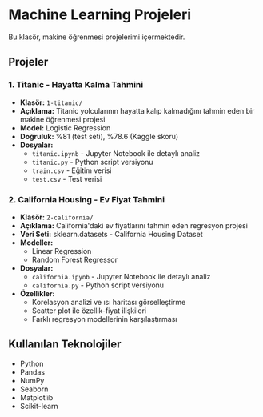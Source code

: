 # Machine Learning Projeleri

Bu klasör, makine öğrenmesi projelerimi içermektedir.

## Projeler

### 1. Titanic - Hayatta Kalma Tahmini
- **Klasör:** `1-titanic/`
- **Açıklama:** Titanic yolcularının hayatta kalıp kalmadığını tahmin eden bir makine öğrenmesi projesi
- **Model:** Logistic Regression
- **Doğruluk:** %81 (test seti), %78.6 (Kaggle skoru)
- **Dosyalar:**
  - `titanic.ipynb` - Jupyter Notebook ile detaylı analiz
  - `titanic.py` - Python script versiyonu
  - `train.csv` - Eğitim verisi
  - `test.csv` - Test verisi

### 2. California Housing - Ev Fiyat Tahmini
- **Klasör:** `2-california/`
- **Açıklama:** California'daki ev fiyatlarını tahmin eden regresyon projesi
- **Veri Seti:** sklearn.datasets - California Housing Dataset
- **Modeller:** 
  - Linear Regression
  - Random Forest Regressor
- **Dosyalar:**
  - `california.ipynb` - Jupyter Notebook ile detaylı analiz
  - `california.py` - Python script versiyonu
- **Özellikler:**
  - Korelasyon analizi ve ısı haritası görselleştirme
  - Scatter plot ile özellik-fiyat ilişkileri
  - Farklı regresyon modellerinin karşılaştırması

## Kullanılan Teknolojiler
- Python
- Pandas
- NumPy
- Seaborn
- Matplotlib
- Scikit-learn
